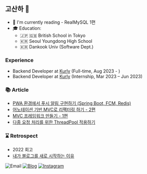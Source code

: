 ## 고산하 👋
- 📖 I'm currently reading - RealMySQL 1편
- 🎓 Education: 
    - 🇯🇵 🇬🇧 British School in Tokyo
    - 🇰🇷 Seoul Youngdong High School
    - 🇰🇷 Dankook Univ (Software Dept.)


### Experience
- Backend Developer at [Kurly](https://helloworld.kurly.com/) (Full-time, Aug 2023 - )
- Backend Developer at [Kurly](https://helloworld.kurly.com/)  (Internship, Mar 2023 – Jun 2023)

### 📚 Article
- [PWA 환경에서 푸시 알림 구현하기 (Spring Boot, FCM, Redis)](https://headf1rst.github.io/TIL/push-notification)
- [어노테이션 기반 MVC로 리팩터링 하기 - 2편](https://headf1rst.github.io/TIL/mvc2)
- [MVC 프레임워크 만들기 - 1편](https://headf1rst.github.io/TIL/mvc1)
- [다중 요청 처리를 위한 ThreadPool 적용하기](https://headf1rst.github.io/TIL/spring-threadpool)

### ⌛️ Retrospect
- 2022 회고
- [내가 블로그를 새로 시작하는 이유](https://headf1rst.github.io/TIL/start-new-blog)

![Email](https://img.shields.io/badge/sanha0498@gmail.com-red?logo=gmail&logoColor=fff) [![Blog](https://img.shields.io/badge/TIL-https://headf1rst.github.io/TIL/-%23333?labelColor=%23aaa)](https://headf1rst.github.io/TIL/) [![Instagram](https://img.shields.io/badge/instagram-E4405F?style=flat-square&logo=instagram&logoColor=white)](https://www.instagram.com/sanha.io)

[website]: https://headf1rst.github.io/TIL/
[instagram]: https://www.instagram.com/sanha.io
[email]: sanha0498@gmail.com
